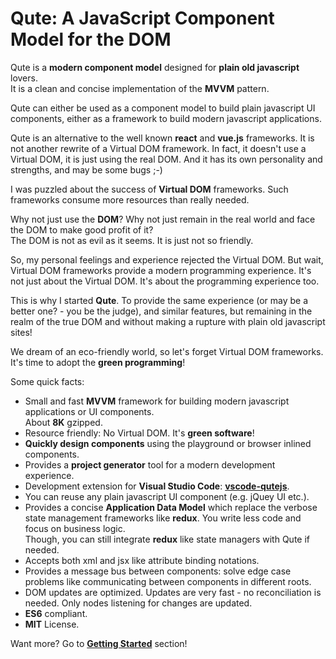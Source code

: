 # Qute: A JavaScript Component Model for the DOM

Qute is a **modern component model** designed for **plain old javascript** lovers.  \
It is a clean and concise implementation of the **MVVM** pattern.

Qute can either be used as a component model to build plain javascript UI components, either as a framework to build modern javascript applications.

Qute is an alternative to the well known **react** and **vue.js** frameworks. It is not another rewrite of a Virtual DOM framework. In fact, it doesn't use a Virtual DOM, it is just using the real DOM. And it has its own personality and strengths, and may be some bugs ;-)

I was puzzled about the success of **Virtual DOM** frameworks. Such frameworks consume more resources than really needed.

Why not just use the **DOM**? Why not just remain in the real world and face the DOM to make good profit of it?  \
The DOM is not as evil as it seems. It is just not so friendly.

So, my personal feelings and experience rejected the Virtual DOM. But wait, Virtual DOM frameworks provide a modern programming experience. It's not just about the Virtual DOM. It's about the programming experience too.

This is why I started **Qute**. To provide the same experience (or may be a better one? - you be the judge), and similar features, but remaining in the realm of the true DOM and without making a rupture with plain old javascript sites!

We dream of an eco-friendly world, so let's forget Virtual DOM frameworks.  \
It's time to adopt the **green programming**!

Some quick facts:

* Small and fast **MVVM** framework for building modern javascript applications or UI components.  \
About **8K** gzipped.
* Resource friendly: No Virtual DOM. It's **green software**!
* **Quickly design components** using the playground or browser inlined components.
* Provides a **project generator** tool for a modern development experience.
* Development extension for **Visual Studio Code**: **[vscode-qutejs](https://marketplace.visualstudio.com/items?itemName=quandora.vscode-qutejs)**.
* You can reuse any plain javascript UI component (e.g. jQuey UI etc.).
* Provides a concise **Application Data Model** which replace the verbose state management frameworks like **redux**. You write less code and focus on business logic.  \
Though, you can still integrate **redux** like state managers with Qute if needed.
* Accepts both xml and jsx like attribute binding notations.
* Provides a message bus between components: solve edge case problems like communicating between components in different roots.
* DOM updates are optimized. Updates are very fast - no reconciliation is needed. Only nodes listening for changes are updated.
* **ES6** compliant.
* **MIT** License.

Want more? Go to **[Getting Started](#/getting-started)** section!

